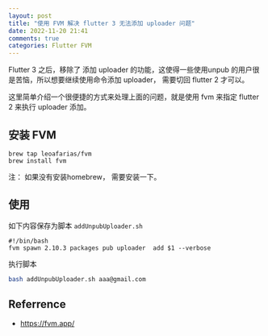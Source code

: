 ```yaml
---
layout: post
title: "使用 FVM 解决 flutter 3 无法添加 uploader 问题"
date: 2022-11-20 21:41
comments: true
categories: Flutter FVM 
---
```


Flutter 3 之后，移除了 添加 uploader 的功能，这使得一些使用unpub 的用户很是苦恼，所以想要继续使用命令添加 uploader， 需要切回 flutter 2 才可以。

这里简单介绍一个很便捷的方式来处理上面的问题，就是使用 fvm 来指定 flutter 2 来执行 uploader 添加。 

<!--more-->

## 安装 FVM

```
brew tap leoafarias/fvm
brew install fvm
```
注： 如果没有安装homebrew， 需要安装一下。 


## 使用

如下内容保存为脚本 `addUnpubUploader.sh`
```
#!/bin/bash
fvm spawn 2.10.3 packages pub uploader  add $1 --verbose
```

执行脚本
```bash
bash addUnpubUploader.sh aaa@gmail.com 
```



## Referrence 
* https://fvm.app/